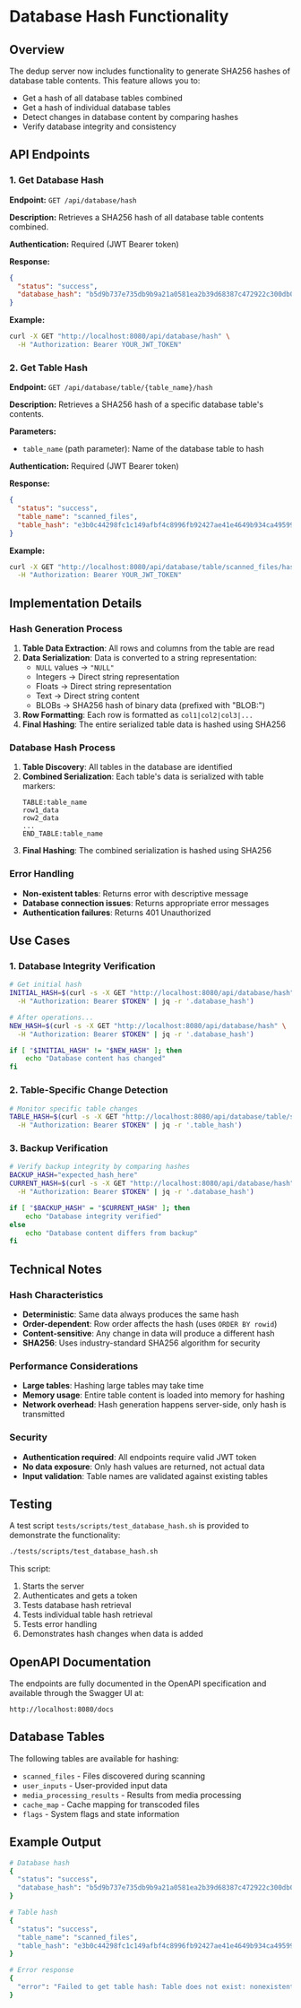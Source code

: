 # Database Hash Functionality

## Overview

The dedup server now includes functionality to generate SHA256 hashes of database table contents. This feature allows you to:

- Get a hash of all database tables combined
- Get a hash of individual database tables
- Detect changes in database content by comparing hashes
- Verify database integrity and consistency

## API Endpoints

### 1. Get Database Hash

**Endpoint:** `GET /api/database/hash`

**Description:** Retrieves a SHA256 hash of all database table contents combined.

**Authentication:** Required (JWT Bearer token)

**Response:**

```json
{
  "status": "success",
  "database_hash": "b5d9b737e735db9b9a21a0581ea2b39d68387c472922c300db0dea51bab39eb1"
}
```

**Example:**

```bash
curl -X GET "http://localhost:8080/api/database/hash" \
  -H "Authorization: Bearer YOUR_JWT_TOKEN"
```

### 2. Get Table Hash

**Endpoint:** `GET /api/database/table/{table_name}/hash`

**Description:** Retrieves a SHA256 hash of a specific database table's contents.

**Parameters:**

- `table_name` (path parameter): Name of the database table to hash

**Authentication:** Required (JWT Bearer token)

**Response:**

```json
{
  "status": "success",
  "table_name": "scanned_files",
  "table_hash": "e3b0c44298fc1c149afbf4c8996fb92427ae41e4649b934ca495991b7852b855"
}
```

**Example:**

```bash
curl -X GET "http://localhost:8080/api/database/table/scanned_files/hash" \
  -H "Authorization: Bearer YOUR_JWT_TOKEN"
```

## Implementation Details

### Hash Generation Process

1. **Table Data Extraction**: All rows and columns from the table are read
2. **Data Serialization**: Data is converted to a string representation:
   - `NULL` values → `"NULL"`
   - Integers → Direct string representation
   - Floats → Direct string representation
   - Text → Direct string content
   - BLOBs → SHA256 hash of binary data (prefixed with "BLOB:")
3. **Row Formatting**: Each row is formatted as `col1|col2|col3|...`
4. **Final Hashing**: The entire serialized table data is hashed using SHA256

### Database Hash Process

1. **Table Discovery**: All tables in the database are identified
2. **Combined Serialization**: Each table's data is serialized with table markers:
   ```
   TABLE:table_name
   row1_data
   row2_data
   ...
   END_TABLE:table_name
   ```
3. **Final Hashing**: The combined serialization is hashed using SHA256

### Error Handling

- **Non-existent tables**: Returns error with descriptive message
- **Database connection issues**: Returns appropriate error messages
- **Authentication failures**: Returns 401 Unauthorized

## Use Cases

### 1. Database Integrity Verification

```bash
# Get initial hash
INITIAL_HASH=$(curl -s -X GET "http://localhost:8080/api/database/hash" \
  -H "Authorization: Bearer $TOKEN" | jq -r '.database_hash')

# After operations...
NEW_HASH=$(curl -s -X GET "http://localhost:8080/api/database/hash" \
  -H "Authorization: Bearer $TOKEN" | jq -r '.database_hash')

if [ "$INITIAL_HASH" != "$NEW_HASH" ]; then
    echo "Database content has changed"
fi
```

### 2. Table-Specific Change Detection

```bash
# Monitor specific table changes
TABLE_HASH=$(curl -s -X GET "http://localhost:8080/api/database/table/scanned_files/hash" \
  -H "Authorization: Bearer $TOKEN" | jq -r '.table_hash')
```

### 3. Backup Verification

```bash
# Verify backup integrity by comparing hashes
BACKUP_HASH="expected_hash_here"
CURRENT_HASH=$(curl -s -X GET "http://localhost:8080/api/database/hash" \
  -H "Authorization: Bearer $TOKEN" | jq -r '.database_hash')

if [ "$BACKUP_HASH" = "$CURRENT_HASH" ]; then
    echo "Database integrity verified"
else
    echo "Database content differs from backup"
fi
```

## Technical Notes

### Hash Characteristics

- **Deterministic**: Same data always produces the same hash
- **Order-dependent**: Row order affects the hash (uses `ORDER BY rowid`)
- **Content-sensitive**: Any change in data will produce a different hash
- **SHA256**: Uses industry-standard SHA256 algorithm for security

### Performance Considerations

- **Large tables**: Hashing large tables may take time
- **Memory usage**: Entire table content is loaded into memory for hashing
- **Network overhead**: Hash generation happens server-side, only hash is transmitted

### Security

- **Authentication required**: All endpoints require valid JWT token
- **No data exposure**: Only hash values are returned, not actual data
- **Input validation**: Table names are validated against existing tables

## Testing

A test script `tests/scripts/test_database_hash.sh` is provided to demonstrate the functionality:

```bash
./tests/scripts/test_database_hash.sh
```

This script:

1. Starts the server
2. Authenticates and gets a token
3. Tests database hash retrieval
4. Tests individual table hash retrieval
5. Tests error handling
6. Demonstrates hash changes when data is added

## OpenAPI Documentation

The endpoints are fully documented in the OpenAPI specification and available through the Swagger UI at:

```
http://localhost:8080/docs
```

## Database Tables

The following tables are available for hashing:

- `scanned_files` - Files discovered during scanning
- `user_inputs` - User-provided input data
- `media_processing_results` - Results from media processing
- `cache_map` - Cache mapping for transcoded files
- `flags` - System flags and state information

## Example Output

```bash
# Database hash
{
  "status": "success",
  "database_hash": "b5d9b737e735db9b9a21a0581ea2b39d68387c472922c300db0dea51bab39eb1"
}

# Table hash
{
  "status": "success",
  "table_name": "scanned_files",
  "table_hash": "e3b0c44298fc1c149afbf4c8996fb92427ae41e4649b934ca495991b7852b855"
}

# Error response
{
  "error": "Failed to get table hash: Table does not exist: nonexistent_table"
}
```
